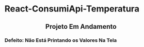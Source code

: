# React-ConsumiApi-Temperatura


<h2 align="center">Projeto Em Andamento</h2>

<h3>Defeito: Não Está Printando os Valores Na Tela</h3>

